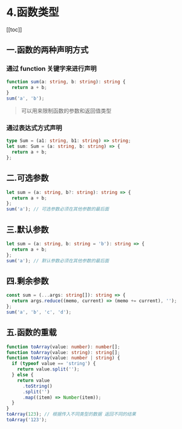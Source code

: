# 4.函数类型

[[toc]]

## 一.函数的两种声明方式

### 通过 function 关键字来进行声明

```ts
function sum(a: string, b: string): string {
  return a + b;
}
sum('a', 'b');
```

> 可以用来限制函数的参数和返回值类型

### 通过表达式方式声明

```ts
type Sum = (a1: string, b1: string) => string;
let sum: Sum = (a: string, b: string) => {
  return a + b;
};
```

## 二.可选参数

```ts
let sum = (a: string, b?: string): string => {
  return a + b;
};
sum('a'); // 可选参数必须在其他参数的最后面
```

## 三.默认参数

```ts
let sum = (a: string, b: string = 'b'): string => {
  return a + b;
};
sum('a'); // 默认参数必须在其他参数的最后面
```

## 四.剩余参数

```ts
const sum = (...args: string[]): string => {
  return args.reduce((memo, current) => (memo += current), '');
};
sum('a', 'b', 'c', 'd');
```

## 五.函数的重载

```ts
function toArray(value: number): number[];
function toArray(value: string): string[];
function toArray(value: number | string) {
  if (typeof value == 'string') {
    return value.split('');
  } else {
    return value
      .toString()
      .split('')
      .map((item) => Number(item));
  }
}
toArray(123); // 根据传入不同类型的数据 返回不同的结果
toArray('123');
```
